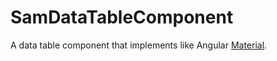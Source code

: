# SamDataTableComponent

A data table component that implements like Angular [Material](https://material.angular.io/components/table/overview).
